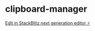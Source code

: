 # clipboard-manager

[Edit in StackBlitz next generation editor ⚡️](https://stackblitz.com/~/github.com/shiika/clipboard-manager)
